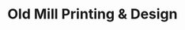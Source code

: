 ---
title: "Old Mill Printing & Design"
url: /louisburg/old-mill-printing-and-design/
shop: copyshop
---